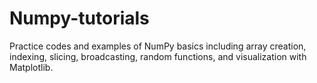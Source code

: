 # Numpy-tutorials
Practice codes and examples of NumPy basics including array creation, indexing, slicing, broadcasting, random functions, and visualization with Matplotlib.
